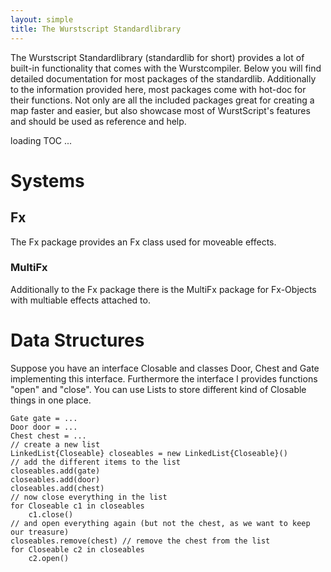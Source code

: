 ```yaml
---
layout: simple
title: The Wurstscript Standardlibrary
---
```


The Wurstscript Standardlibrary (standardlib for short) provides a lot of built-in functionality that comes with the Wurstcompiler.
Below you will find detailed documentation for most packages of the standardlib.
Additionally to the information provided here, most packages come with hot-doc for their functions.
Not only are all the included packages great for creating a map faster and easier, but also
showcase most of WurstScript's features and should be used as reference and help.

<div id="tableofcontents">loading TOC ...</div>

# Systems 

## Fx

The Fx package provides an Fx class used for moveable effects.

### MultiFx

Additionally to the Fx package there is the MultiFx package for Fx-Objects with multiable effects attached to.

# Data Structures 

Suppose you have an interface Closable and classes Door, Chest and Gate  implementing this interface. Furthermore the interface I
provides functions "open" and "close". You can use Lists to store different kind of Closable things in one place.


	Gate gate = ...
	Door door = ...
	Chest chest = ...
	// create a new list
	LinkedList{Closeable} closeables = new LinkedList{Closeable}()
	// add the different items to the list
	closeables.add(gate)
	closeables.add(door)
	closeables.add(chest)
	// now close everything in the list
	for Closeable c1 in closeables
		c1.close()
	// and open everything again (but not the chest, as we want to keep our treasure)
	closeables.remove(chest) // remove the chest from the list
	for Closeable c2 in closeables
		c2.open()